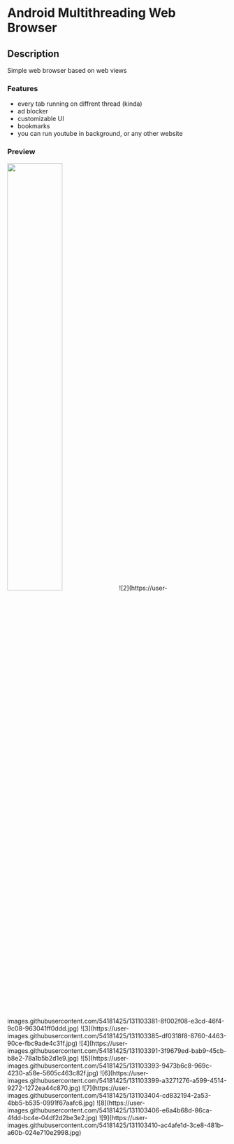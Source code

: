 # Android Multithreading Web Browser

## Description

Simple web browser based on web views

### Features

- every tab running on diffrent thread (kinda)
- ad blocker
- customizable UI
- bookmarks
- you can run youtube in background, or any other website

### Preview

<img src="https://user-images.githubusercontent.com/54181425/131103371-5e7847e8-acd2-4c96-836a-c0d86261e2aa.jpg" width=50% height=50%>
![2](https://user-images.githubusercontent.com/54181425/131103381-8f002f08-e3cd-46f4-9c08-963041ff0ddd.jpg)
![3](https://user-images.githubusercontent.com/54181425/131103385-df0318f8-8760-4463-90ce-fbc9ade4c31f.jpg)
![4](https://user-images.githubusercontent.com/54181425/131103391-3f9679ed-bab9-45cb-b8e2-78a1b5b2d1e9.jpg)
![5](https://user-images.githubusercontent.com/54181425/131103393-9473b6c8-969c-4230-a58e-5605c463c82f.jpg)
![6](https://user-images.githubusercontent.com/54181425/131103399-a3271276-a599-4514-9272-1272ea44c870.jpg)
![7](https://user-images.githubusercontent.com/54181425/131103404-cd832194-2a53-4bb5-b535-0991f67aafc6.jpg)
![8](https://user-images.githubusercontent.com/54181425/131103406-e6a4b68d-86ca-4fdd-bc4e-04df2d2be3e2.jpg)
![9](https://user-images.githubusercontent.com/54181425/131103410-ac4afe1d-3ce8-481b-a60b-024e710e2998.jpg)
